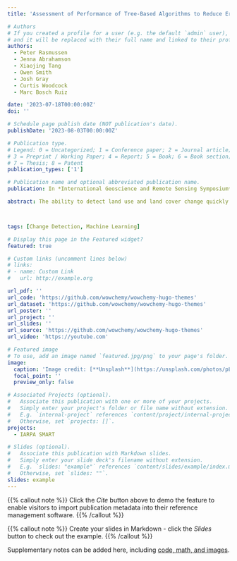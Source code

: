 ```yaml
---
title: 'Assessment of Performance of Tree-Based Algorithms to Reduce Errors of Omission and Commission in Change Detection'

# Authors
# If you created a profile for a user (e.g. the default `admin` user), write the username (folder name) here
# and it will be replaced with their full name and linked to their profile.
authors:
  - Peter Rasmussen
  - Jenna Abrahamson
  - Xiaojing Tang
  - Owen Smith
  - Josh Gray
  - Curtis Woodcock
  - Marc Bosch Ruiz

date: '2023-07-18T00:00:00Z'
doi: ''

# Schedule page publish date (NOT publication's date).
publishDate: '2023-08-03T00:00:00Z'

# Publication type.
# Legend: 0 = Uncategorized; 1 = Conference paper; 2 = Journal article;
# 3 = Preprint / Working Paper; 4 = Report; 5 = Book; 6 = Book section;
# 7 = Thesis; 8 = Patent
publication_types: ['1']

# Publication name and optional abbreviated publication name.
publication: In *International Geoscience and Remote Sensing Symposium*

abstract: The ability to detect land use and land cover change quickly and accurately is crucial for earth system modeling, policy making, and sustainable land management.Remote sensing has been widely used to map and monitor land use and land cover change over very large areas. Many change detection algorithms (CDAs) have been developed with promising accuracy. However, accuracy of detecting specific types of change using these algorithms is often not satisfactory owing to errors of commission. We present a novel pixel-based broad area search (BAS) approach that detects and classifies heavy construction, which is an important indicator of human development and of interest to the intelligence community. The BAS system combines an online CDA, roboBayes, with a supervised tree based classifier that removes the CDA’s errors of commission. To assess the performance of the classifier, we examined three tree-based algorithms – decision tree, random forest, and LightGBM – trained on roboBayes model parameters, tuning the models using a leave-one-region-out cross-validation strategy. We compared the performance of the tree-based classifiers against a baseline of filters created by the authors. Performance was evaluated at the pixel-level using precision, recall, and F1-score, which are analogues of commission error, omission error, and accuracy, respectively. The BAS system with optimized tree-based filters performed nearly 80% better than the BAS system without any filters and more than 50% better than the authors’ filters.



tags: [Change Detection, Machine Learning]

# Display this page in the Featured widget?
featured: true

# Custom links (uncomment lines below)
# links:
# - name: Custom Link
#   url: http://example.org

url_pdf: ''
url_code: 'https://github.com/wowchemy/wowchemy-hugo-themes'
url_dataset: 'https://github.com/wowchemy/wowchemy-hugo-themes'
url_poster: ''
url_project: ''
url_slides: ''
url_source: 'https://github.com/wowchemy/wowchemy-hugo-themes'
url_video: 'https://youtube.com'

# Featured image
# To use, add an image named `featured.jpg/png` to your page's folder.
image:
  caption: 'Image credit: [**Unsplash**](https://unsplash.com/photos/pLCdAaMFLTE)'
  focal_point: ''
  preview_only: false

# Associated Projects (optional).
#   Associate this publication with one or more of your projects.
#   Simply enter your project's folder or file name without extension.
#   E.g. `internal-project` references `content/project/internal-project/index.md`.
#   Otherwise, set `projects: []`.
projects:
  - IARPA SMART

# Slides (optional).
#   Associate this publication with Markdown slides.
#   Simply enter your slide deck's filename without extension.
#   E.g. `slides: "example"` references `content/slides/example/index.md`.
#   Otherwise, set `slides: ""`.
slides: example
---
```


{{% callout note %}}
Click the _Cite_ button above to demo the feature to enable visitors to import publication metadata into their reference management software.
{{% /callout %}}

{{% callout note %}}
Create your slides in Markdown - click the _Slides_ button to check out the example.
{{% /callout %}}

Supplementary notes can be added here, including [code, math, and images](https://wowchemy.com/docs/writing-markdown-latex/).
